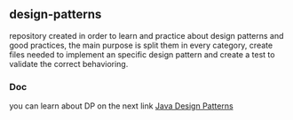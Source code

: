 ## design-patterns

repository created in order to learn and practice about design patterns and good practices, the main purpose is split them in every category, create files needed to implement an specific design pattern and create a test to validate the correct behavioring.

### Doc

you can learn about DP on the next link [Java Design Patterns](https://refactoring.guru/es/design-patterns/java) 
